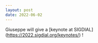 ```yaml
---
layout: post
date: 2022-06-02
---
```


Giuseppe will give a [keynote at SIGDIAL] (https://2022.sigdial.org/keynotes/) !
